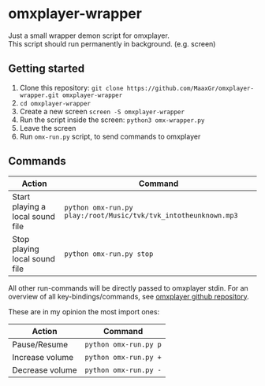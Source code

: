 # omxplayer-wrapper

Just a small wrapper demon script for omxplayer.  
This script should run permanently in background. (e.g. screen)

## Getting started

1. Clone this repository: `git clone https://github.com/MaaxGr/omxplayer-wrapper.git omxplayer-wrapper`
1. `cd omxplayer-wrapper`
1. Create a new screen `screen -S omxplayer-wrapper`
1. Run the script inside the screen: `python3 omx-wrapper.py`
1. Leave the screen
1. Run `omx-run.py` script, to send commands to omxplayer

## Commands

|Action|Command|
|---|---|
|Start playing a local sound file|`python omx-run.py play:/root/Music/tvk/tvk_intotheunknown.mp3`|
|Stop playing local sound file|`python omx-run.py stop`|

All other run-commands will be directly passed to omxplayer stdin.
For an overview of all key-bindings/commands, see [omxplayer github repository](https://github.com/popcornmix/omxplayer#key-bindings).

These are in my opinion the most import ones:

|Action|Command|
|---|---|
|Pause/Resume|`python omx-run.py p`|
|Increase volume|`python omx-run.py +`|
|Decrease volume|`python omx-run.py -`|